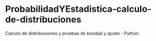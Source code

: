 # ProbabilidadYEstadistica-calculo-de-distribuciones
Calculo de distribuciones y pruebas de bondad y ajuste - Python
